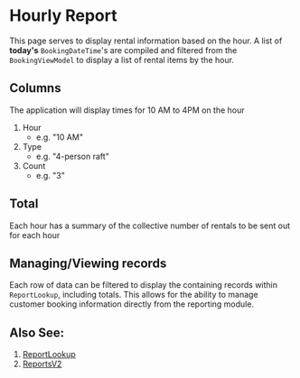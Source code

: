 # Hourly Report

This page serves to display rental information based on the hour. A list of **today's** `BookingDateTime`'s are compiled and filtered from the `BookingViewModel` to display a list of rental items by the hour.

## Columns
The application will display times for 10 AM to 4PM on the hour

1. Hour
    - e.g. "10 AM"
2. Type
    - e.g. "4-person raft"
3. Count
    - e.g. "3"

## Total
Each hour has a summary of the collective number of rentals to be sent out for each hour

## Managing/Viewing records
Each row of data can be filtered to display the containing records within `ReportLookup`, including totals. This allows for the ability to manage customer booking information directly from the reporting module.

## Also See:
1. [ReportLookup](https://lazy-day-tech.github.io/TapTrackDocs/Pages/ReportLookup)
2. [ReportsV2](https://lazy-day-tech.github.io/TapTrackDocs/Pages/ReportsV2)